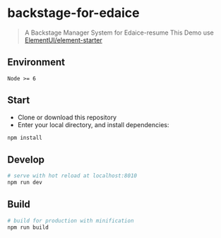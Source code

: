 # backstage-for-edaice

> A Backstage Manager System for Edaice-resume
> This Demo use [ElementUI/element-starter](https://github.com/ElementUI/element-starter)

## Environment

`Node >= 6`

## Start

 - Clone or download this repository
 - Enter your local directory, and install dependencies:

``` bash
npm install
```

## Develop

``` bash
# serve with hot reload at localhost:8010
npm run dev
```

## Build

``` bash
# build for production with minification
npm run build
```
